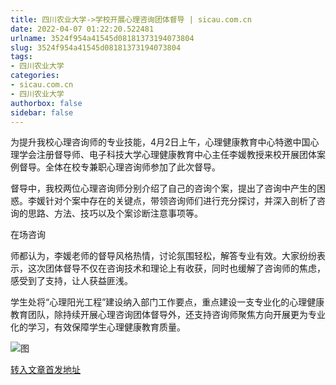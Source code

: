 ```yaml
---
title: 四川农业大学->学校开展心理咨询团体督导 | sicau.com.cn
date: 2022-04-07 01:22:20.522481
urlname: 3524f954a41545d08181373194073804
slug: 3524f954a41545d08181373194073804
tags: 
- 四川农业大学
categories:
- sicau.com.cn
- 四川农业大学
authorbox: false
sidebar: false
---
```

为提升我校心理咨询师的专业技能，4月2日上午，心理健康教育中心特邀中国心理学会注册督导师、电子科技大学心理健康教育中心主任李媛教授来校开展团体案例督导。全体在校专兼职心理咨询师参加了此次督导。  

督导中，我校两位心理咨询师分别介绍了自己的咨询个案，提出了咨询中产生的困惑。李媛针对个案中存在的关键点，带领咨询师们进行充分探讨，并深入剖析了咨询的思路、方法、技巧以及个案诊断注意事项等。

在场咨询
<!--more-->
师都认为，李媛老师的督导风格热情，讨论氛围轻松，解答专业有效。大家纷纷表示，这次团体督导不仅在咨询技术和理论上有收获，同时也缓解了咨询师的焦虑，感受到了支持，让人获益匪浅。

学生处将“心理阳光工程”建设纳入部门工作要点，重点建设一支专业化的心理健康教育团队，除持续开展心理咨询团体督导外，还支持咨询师聚焦方向开展更为专业化的学习，有效保障学生心理健康教育质量。

![图](https://news.sicau.edu.cn/__local/4/5E/EF/D6F4917D6FDAB4ABED6ADB66E37_01A8C6C6_A46AB.png)

[转入文章首发地址](https://news.sicau.edu.cn/info/1078/67229.htm)